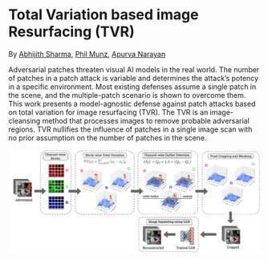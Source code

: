 # Total Variation based image Resurfacing (TVR)

By [Abhijith Sharma](https://www.linkedin.com/in/abhijith-sharma/), [Phil Munz](https://www.linkedin.com/in/philmunz/), [Apurva Narayan](https://scholar.google.com/citations?user=e5OCZ1cAAAAJ&hl=en&authuser=2)

Adversarial patches threaten visual AI models in the real world. The number of patches in a patch attack is variable and determines the attack’s potency in a specific environment. Most existing defenses assume a single patch in the scene, and the multiple-patch scenario is shown to overcome them. This work presents a model-agnostic defense against patch attacks based on total variation for image resurfacing (TVR). The TVR is an image-cleansing method that processes images to remove probable adversarial regions. TVR nullifies the influence of patches in a single image scan with no prior assumption on the number of patches in the scene. 

<img src="./Figures/TVD.PNG"/> 

